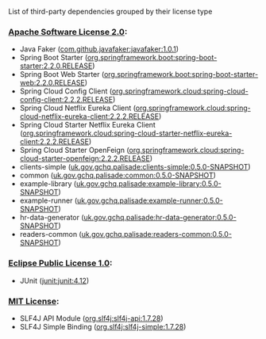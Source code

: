 List of third-party dependencies grouped by their license type

### [Apache Software License 2.0](./licenses/apache_software_license_2.0.txt):
* Java Faker ([com.github.javafaker:javafaker:1.0.1](http://github.com/DiUS/java-faker))
* Spring Boot Starter ([org.springframework.boot:spring-boot-starter:2.2.0.RELEASE](https://projects.spring.io/spring-boot/#/spring-boot-parent/spring-boot-starters/spring-boot-starter))
* Spring Boot Web Starter ([org.springframework.boot:spring-boot-starter-web:2.2.0.RELEASE](https://projects.spring.io/spring-boot/#/spring-boot-parent/spring-boot-starters/spring-boot-starter-web))
* Spring Cloud Config Client ([org.springframework.cloud:spring-cloud-config-client:2.2.2.RELEASE](https://spring.io))
* Spring Cloud Netflix Eureka Client ([org.springframework.cloud:spring-cloud-netflix-eureka-client:2.2.2.RELEASE](https://spring.io/spring-cloud/spring-cloud-netflix/spring-cloud-netflix-eureka-client))
* Spring Cloud Starter Netflix Eureka Client ([org.springframework.cloud:spring-cloud-starter-netflix-eureka-client:2.2.2.RELEASE](https://projects.spring.io/spring-cloud))
* Spring Cloud Starter OpenFeign ([org.springframework.cloud:spring-cloud-starter-openfeign:2.2.2.RELEASE](https://projects.spring.io/spring-cloud))
* clients-simple ([uk.gov.gchq.palisade:clients-simple:0.5.0-SNAPSHOT](https://github.com/gchq/Palisade-clients/tree/develop/clients-simple))
* common ([uk.gov.gchq.palisade:common:0.5.0-SNAPSHOT](https://github.com/gchq/Palisade-common))
* example-library ([uk.gov.gchq.palisade:example-library:0.5.0-SNAPSHOT](https://github.com/gchq/Palisade-examples/tree/develop/example-library))
* example-runner ([uk.gov.gchq.palisade:example-runner:0.5.0-SNAPSHOT](https://github.com/gchq/Palisade-examples/tree/develop/example-runner))
* hr-data-generator ([uk.gov.gchq.palisade:hr-data-generator:0.5.0-SNAPSHOT](https://github.com/gchq/Palisade-examples/tree/develop/hr-data-generator))
* readers-common ([uk.gov.gchq.palisade:readers-common:0.5.0-SNAPSHOT](https://github.com/gchq/Palisade-readers/tree/develop/readers-common))

### [Eclipse Public License 1.0](./licenses/eclipse_public_license_1.0.html):
* JUnit ([junit:junit:4.12](http://junit.org))

### [MIT License](./licenses/mit_license.txt):
* SLF4J API Module ([org.slf4j:slf4j-api:1.7.28](http://www.slf4j.org))
* SLF4J Simple Binding ([org.slf4j:slf4j-simple:1.7.28](http://www.slf4j.org))
